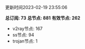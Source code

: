 更新时间2023-02-19 23:55:06

**总订阅: 73**
**总节点: 881**
**有效节点: 262**
- v2ray节点: 167
- ss节点: 94
- trojan节点: 1
